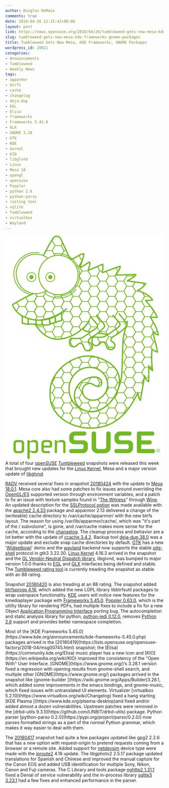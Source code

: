 ```yaml
---
author: Douglas DeMaio
comments: true
date: 2018-04-26 12:15:42+00:00
layout: post
link: https://news.opensuse.org/2018/04/26/tumbleweed-gets-new-mesa-kde-frameworks-gnome-packages/
slug: tumbleweed-gets-new-mesa-kde-frameworks-gnome-packages
title: Tumbleweed Gets New Mesa, KDE Frameworks, GNOME Packages
wordpress_id: 20821
categories:
- Announcements
- Tumbleweed
- Weekly News
tags:
- apparmor
- btrfs
- cache
- changelog
- deja-dup
- EGL
- Elisa
- frameworks
- Frameworks 5.45.0
- GLX
- GNOME 3.28
- GTK
- KDE
- kernel
- KIO
- libglvnd
- Linux
- Mesa 18
- opengl
- opensuse
- Poppler
- python 2.6
- python-parso
- raiting tool
- sqlite
- Tumbleweed
- virtualbox
- Wayland
---
```


![](/wp-content/uploads/2017/06/geekoshirt.png)A total of four [openSUSE](https://www.opensuse.org/) [Tumbleweed](https://en.opensuse.org/Portal:Tumbleweed) snapshots were released this week that brought new updates for the [Linux Kernel](https://www.kernel.org/), Mesa and a major version update of [libglvnd](https://github.com/NVIDIA/libglvnd).

[RADV](https://github.com/airlied/mesa/tree/semi-interesting/src/amd/vulkan) received several fixes in snapshot [20180424](https://lists.opensuse.org/opensuse-factory/2018-04/msg00791.html) with the update to [Mesa 18.0.1](https://mesa3d.org/relnotes/18.0.1.html). Mesa core also had some patches to fix issues around overriding the [OpenGL/ES](https://www.mesa3d.org/opengles.html) supported version through environment variables, and a patch to fix an issue with texture samples found in "[The Witness](https://appdb.winehq.org/objectManager.php?sClass=application&iId=17370)" through [Wine](https://www.winehq.org/). An updated description for the [SSLProtocol option](https://httpd.apache.org/docs/2.4/mod/mod_ssl.html) was made available with the [apache2 2.4.33](https://httpd.apache.org/) package and apparmor 2.13 delivered a change of the (writeable) cache directory to /var/cache/apparmor/ with the new btrfs layout. The reason for using /var/lib/apparmor/cache/, which was "it's part of the / subvolume", is gone, and /var/cache makes more sense for the cache, according to the [changelog](https://gitlab.com/apparmor/apparmor/wikis/Release_Notes_2.13). The cleanup process and behavior are a lot better with the update of [ccache 3.4.2](https://ccache.samba.org/releasenotes.html#_ccache_3_4_2). Backup tool [deja-dup 38.0](https://launchpad.net/deja-dup/38/38.0) was a major update and exclude snap cache directories by default. [GTK](https://www.gtk.org/) has a new '[Widgetbowl](https://github.com/GNOME/gtk/tree/master/demos)' demo and the [wayland](https://wayland.freedesktop.org/) backend now supports the stable [xdg-shell](https://github.com/wayland-project/wayland-protocols/tree/master/unstable/xdg-shell) protocol in gtk3 3.22.30. [Linux Kernel](https://www.kernel.org/) 4.16.3 arrived in the snapshot and the [GL Vendor-Neutral Dispatch library](https://github.com/NVIDIA/libglvnd), libglvnd, was bumped to major version 1.0.0 thanks to [EGL](https://en.wikipedia.org/wiki/EGL_(API)) and [GLX](https://en.wikipedia.org/wiki/GLX) interfaces being defined and stable. The [Tumbleweed rating tool](//review.tumbleweed.boombatower.com/) is currently treading the snapshot as stable with an 88 rating.

Snapshot [20180420](https://lists.opensuse.org/opensuse-factory/2018-04/msg00771.html) is also treading at an 88 rating. The snapshot added [btrfsprogs 4.16](https://btrfs.wiki.kernel.org/index.php/Changelog), which added the new LGPL library libbtrfsutil packages to wrap userspace functionality. [KDE](https://www.kde.org/) users will notice new features for the kmediaplayer package with [Frameworks 5.45.0](https://www.kde.org/announcements/kde-frameworks-5.45.0.php). [Poppler 0.63.0](https://poppler.freedesktop.org/releases.html), which is the utility library for rendering PDFs, had multiple fixes to include a fix for a new Object [Application Programming Interface](https://en.wikipedia.org/wiki/Application_programming_interface) porting bug. The autocompletion and static analysis library for python, [python-jedi 0.12.0](//jedi.readthedocs.io/en/latest/), removes [Python 2.6](https://www.python.org/download/releases/2.6/) support and provides better namespace completion.

<!-- more -->Most of the [KDE Frameworks 5.45.0](https://www.kde.org/announcements/kde-frameworks-5.45.0.php) packages arrived in the [20180419](https://lists.opensuse.org/opensuse-factory/2018-04/msg00745.html) snapshot; the [Elisa](https://community.kde.org/Elisa) music player has a new icon and [KIO](https://en.wikipedia.org/wiki/KIO) improved the consistency of the "Open With" User Interface. [GNOME](https://www.gnome.org/)’s 3.28.1 version fixed a regression with opening results from gnome-shell search, and multiple other [GNOME](https://www.gnome.org/) packages arrived in the snapshot like [gnome-builder ](https://wiki.gnome.org/Apps/Builder)3.28.1, which added some improvements in the emacs bindings, and gnome-music, which fixed issues with untranslated UI elements. Virtualizer [virtualbox 5.2.10](https://www.virtualbox.org/wiki/Changelog) fixed a hang starting [KDE Plasma ](https://www.kde.org/plasma-desktop)and fixed and/or added almost a dozen vulnerabilities. Upstream patches were removed in the [drbd-utils 9.3.1](https://github.com/LINBIT/drbd-utils) package. Python parser [python-parso 0.2.0](https://pypi.org/project/parso/0.2.0/) now parses formatted strings as a part of the normal Python grammar, which makes it way easier to deal with them.

The [20180417](https://lists.opensuse.org/opensuse-factory/2018-04/msg00724.html) snapshot had quite a few packages updated like gpg2 2.2.6 that has a new option with request-origin to pretend requests coming from a browser or a remote site. Added support for [netdevsim](https://github.com/torvalds/linux/tree/master/drivers/net/netdevsim) device type were made with the [iproute2](https://en.wikipedia.org/wiki/Iproute2) 4.16 update. The libgphoto2 2.5.17 package updated translations for Spanish and Chinese and improved the manual capture for the Canon EOS and added USB identification for multiple Sony, Nikon, Canon and Fuji cameras. The C Library and tools package [nghttp2 1.31.1](https://nghttp2.org/blog/2018/04/12/nghttp2-v1-31-1/) fixed a Denial of service vulnerability and the in-process library [sqlite3 3.23.1](https://www.sqlite.org/releaselog/3_23_1.html) had a few fixes and enhanced performance in the parser.
